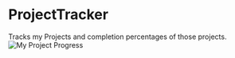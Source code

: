 # ProjectTracker
Tracks my Projects and completion percentages of those projects. 
![My Project Progress](https://github.com/ORG/REPO/projects/1)
